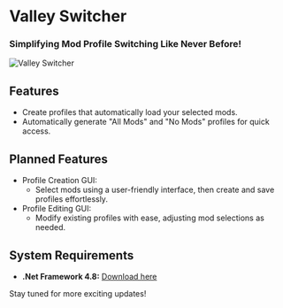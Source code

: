 # Valley Switcher
### Simplifying Mod Profile Switching Like Never Before!
![Valley Switcher](https://cdn.discordapp.com/attachments/1145624657240789103/1147995295091794001/screenshot.png)

## Features
+ Create profiles that automatically load your selected mods.
+ Automatically generate "All Mods" and "No Mods" profiles for quick access.

## Planned Features
+ Profile Creation GUI:
    - Select mods using a user-friendly interface, then create and save profiles effortlessly.
+ Profile Editing GUI:
    - Modify existing profiles with ease, adjusting mod selections as needed.

## System Requirements
+ **.Net Framework 4.8:** [Download here](https://dotnet.microsoft.com/en-us/download/dotnet-framework/thank-you/net48-web-installer)

Stay tuned for more exciting updates!
